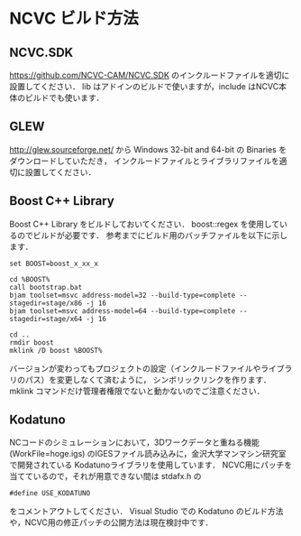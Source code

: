 # NCVC ビルド方法

## NCVC.SDK
<https://github.com/NCVC-CAM/NCVC.SDK> のインクルードファイルを適切に設置してください．
lib はアドインのビルドで使いますが，include はNCVC本体のビルドでも使います．

## GLEW
<http://glew.sourceforge.net/> から Windows 32-bit and 64-bit の Binaries をダウンロードしていただき，
インクルードファイルとライブラリファイルを適切に設置してください．

## Boost C++ Library
Boost C++ Library をビルドしておいてください．
boost::regex を使用しているのでビルドが必要です．
参考までにビルド用のバッチファイルを以下に示します．

    set BOOST=boost_x_xx_x
    
    cd %BOOST%
    call bootstrap.bat
    bjam toolset=msvc address-model=32 --build-type=complete --stagedir=stage/x86 -j 16
    bjam toolset=msvc address-model=64 --build-type=complete --stagedir=stage/x64 -j 16
    
    cd ..
    rmdir boost
    mklink /D boost %BOOST%

バージョンが変わってもプロジェクトの設定（インクルードファイルやライブラリのパス）を変更しなくて済むように，
シンボリックリンクを作ります．
mklink コマンドだけ管理者権限でないと動かないのでご注意ください．

## Kodatuno
NCコードのシミュレーションにおいて，3Dワークデータと重ねる機能
(WorkFile=hoge.igs)
のIGESファイル読み込みに，金沢大学マンマシン研究室で開発されている Kodatunoライブラリを使用しています．
NCVC用にパッチを当てているので，それが用意できない間は stdafx.h の

    #define USE_KODATUNO

をコメントアウトしてください．
Visual Studio での Kodatuno のビルド方法や，NCVC用の修正パッチの公開方法は現在検討中です．
<!-- 
なお，feature_Kodatunoブランチに関して，Kodatunoライブラリを利用して3Dの切削データを生成する機能を実装実験中です．
こちらのブランチをビルドするにはKodatunoライブラリが必須となります．
 -->
<!-- 
Kodatunoライブラリのビルド方法は <https://github.com/NCVC-CAM/Kodatuno/blob/main/README.md> を参照してください．
NCVC プロジェクトから見えるところに Kodatuno.vs.lib をコピー（またはシンボリックリンク）してもらえればOKです．
インクルードファイルも同様です．僕は下図のようにKodatunoフォルダごとシンボリックリンクを張っています．
NCVC.SDKに含まれるヘッダーも同様にシンボリックリンクしています．

![KodatunoLink.png](./KodatunoLink.png)
 -->
